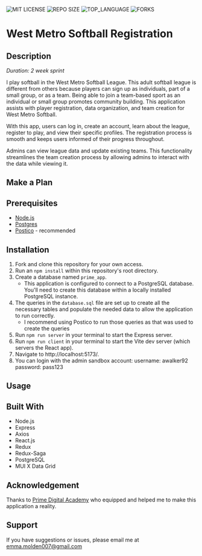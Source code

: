![MIT LICENSE](https://img.shields.io/github/license/emolden/prime-solo-project?style=flat-square)
![REPO SIZE](https://img.shields.io/github/repo-size/emolden/prime-solo-project?style=flat-square)
![TOP_LANGUAGE](https://img.shields.io/github/languages/top/emolden/prime-solo-project?style=flat-square)
![FORKS](https://img.shields.io/github/forks/emolden/prime-solo-project?style=social)

# West Metro Softball Registration

## Description
_Duration: 2 week sprint_

I play softball in the West Metro Softball League. This adult softball league is different from others because players can sign up as individuals, part of a small group, or as a team. Being able to join a team-based sport as an individual or small group promotes community building. This application assists with player registration, data organization, and team creation for West Metro Softball.

With this app, users can log in, create an account, learn about the league, register to play, and view their specific profiles. The registration process is smooth and keeps users informed of their progress throughout.

Admins can view league data and update existing teams. This functionality streamlines the team creation process by allowing admins to interact with the data while viewing it.

## Make a Plan


## Prerequisites
- [Node.js](https://nodejs.org/en/)
- [Postgres](https://www.postgresql.org/download/)
- [Postico](https://eggerapps.at/postico/v1.php) - recommended

## Installation
1. Fork and clone this repository for your own access.
2. Run an `npm install` within this repository's root directory.
3. Create a database named `prime_app`.
    * This application is configured to connect to a PostgreSQL database. You'll need to create this database within a locally installed PostgreSQL instance.
4. The queries in the `database.sql` file are set up to create all the necessary tables and populate the needed data to allow the application to run correctly.
   * I recommend using Postico to run those queries as that was used to create the queries
5. Run `npm run server` in your terminal to start the Express server.
6. Run `npm run client` in your terminal to start the Vite dev server (which servers the React app).
7. Navigate to http://localhost:5173/.
8. You can login with the admin sandbox account:
    username: awalker92
    password: pass123

## Usage

## Built With
- Node.js
- Express
- Axios
- React.js
- Redux
- Redux-Saga
- PostgreSQL
- MUI X Data Grid

## Acknowledgement
Thanks to [Prime Digital Academy](https://github.com/PrimeAcademy/) who equipped and helped me to make this application a reality. 


## Support
If you have suggestions or issues, please email me at emma.molden007@gmail.com